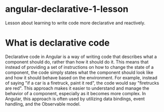 # angular-declarative-1-lesson
Lesson about learning to write code more declarative and reactively.

# What is declarative code
Declarative code in Angular is a way of writing code that describes what a component should do, rather than how it should do it. This means that instead of providing a set of instructions on how to change the state of a component, the code simply states what the component should look like and how it should behave based on the environment. For example, instead of saying "if a car is a firetruck, paint it red", the code would say "firetrucks are red". This approach makes it easier to understand and manage the behavior of a component, especially as it becomes more complex. In Angular, this approach is often used by utilizing data bindings, event handling, and the Observable model.


